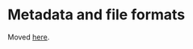 # Metadata and file formats

Moved [here](https://bids-website.readthedocs.io/en/latest/starter_kit/src/folders_and_files/metadata.html).
